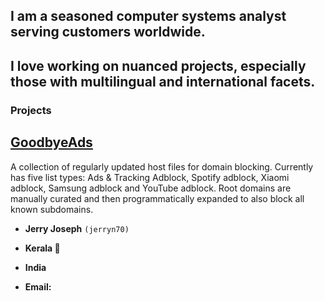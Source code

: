 
## I am a seasoned computer systems analyst serving customers worldwide.
## I love working on nuanced projects, especially those with multilingual and international facets.

### Projects

## <a href="https://jerryn70.github.io/GoodbyeAds">GoodbyeAds</a>
 

A collection of regularly updated host files for domain blocking. Currently has five list types: Ads & Tracking Adblock, Spotify adblock, Xiaomi adblock, Samsung adblock and YouTube adblock. Root domains are manually curated and then programmatically expanded to also block all known subdomains.

- __Jerry Joseph__
  `(jerryn70)`

- __Kerala 🌴__

- __India__

- __Email:__
